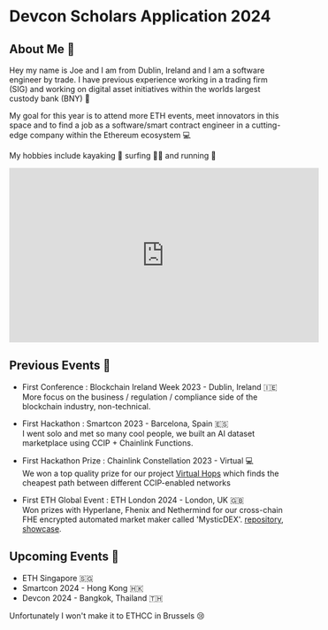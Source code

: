 # Devcon Scholars Application 2024

## About Me :wave:
Hey my name is Joe and I am from Dublin, Ireland and I am a software engineer by trade. I have previous experience working in a trading firm (SIG) and working on digital asset initiatives within the worlds largest custody bank (BNY) :money_with_wings:

My goal for this year is to attend more ETH events, meet innovators in this space and to find a job as a software/smart contract engineer in a cutting-edge company within the Ethereum ecosystem :computer:

My hobbies include kayaking :rowboat: surfing :surfing_man: and running :runner:

<iframe width="560" height="315" src="https://tenor.com/view/turn-around-with-my-kayak-red-bull-kayaking-kayak-stunts-gif-21418519" frameborder="0" allow="accelerometer; autoplay; clipboard-write; encrypted-media; gyroscope; picture-in-picture" allowfullscreen></iframe>

## Previous Events :wrench:
- First Conference : Blockchain Ireland Week 2023 - Dublin, Ireland :ireland:  
More focus on the business / regulation / compliance side of the blockchain industry, non-technical.

- First Hackathon : Smartcon 2023 - Barcelona, Spain :es:  
I went solo and met so many cool people, we built an AI dataset marketplace using CCIP + Chainlink Functions.

- First Hackathon Prize : Chainlink Constellation 2023 - Virtual :computer:  
We won a top quality prize for our project [Virtual Hops](https://github.com/marronjo/virtual-hops) which finds the cheapest path between different CCIP-enabled networks

- First ETH Global Event : ETH London 2024 - London, UK :uk:  
Won prizes with Hyperlane, Fhenix and Nethermind for our cross-chain FHE encrypted automated market maker called 'MysticDEX'. [repository](https://github.com/SwineCoder101/MysticDex), [showcase](https://ethglobal.com/showcase/mystic-dex-me14f).  

## Upcoming Events :handshake:
- ETH Singapore :singapore:
- Smartcon 2024 - Hong Kong :hong_kong:
- Devcon 2024 - Bangkok, Thailand :thailand:

Unfortunately I won't make it to ETHCC in Brussels :cry:
